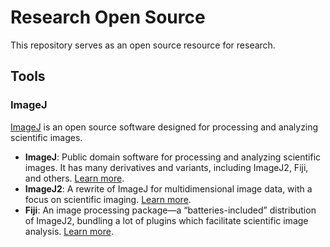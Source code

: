 # Research Open Source

This repository serves as an open source resource for research.

## Tools

### ImageJ

[ImageJ](https://imagej.net/) is an open source software designed for processing and analyzing scientific images.

- **ImageJ**: Public domain software for processing and analyzing scientific images. It has many derivatives and variants, including ImageJ2, Fiji, and others. [Learn more](https://imagej.net/software/imagej/).
- **ImageJ2**: A rewrite of ImageJ for multidimensional image data, with a focus on scientific imaging. [Learn more](https://imagej.net/software/imagej2/).
- **Fiji**: An image processing package—a “batteries-included” distribution of ImageJ2, bundling a lot of plugins which facilitate scientific image analysis. [Learn more](https://imagej.net/software/fiji/).